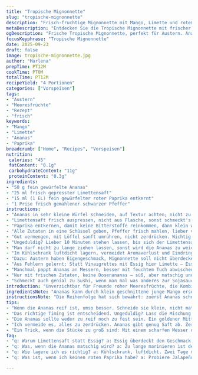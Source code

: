 ```yaml
---
title: "Tropische Mignonnette"
slug: "tropische-mignonnette"
description: "Frisch-fruchtige Mignonnette mit Mango, Limette und rotem Paprika. Feine Säure trifft süße Fruchtnoten, leicht scharf und frisch-herb. Ersatz: Ananas statt Mango für intensivere Süße. Etwas Limettensaft für mehr Frische, Ingwer statt Paprika für warmwürziges Aroma. Kurzes Marinieren, bis alle Aromen verschmelzen. Ideal zu Meeresfrüchten, besonders Austern. Länger ziehen schadet, frische Textur bleibt wichtig. Gute Lagerung im Kühlschrank in luftdichtem Gefäß, maximal 2 Tage. Robust gegen Feuchtigkeit, beruhigt den Gaumen. Perfekt, wenn unerwarteter Besuch kommt. Gehört mittlerweile fest zu meinen Standards, kein Schnickschnack, nur gute Zutaten."
metaDescription: "Entdecken Sie die Tropische Mignonnette mit frischer Ananas und Limette. Ein fruchtig-herzhafter Begleiter für Austern, schnell zubereitet."
ogDescription: "Frische Tropische Mignonnette, perfekt für Austern. Ananas, Limette - eine fruchtig-säuerliche Harmonie, die begeistert."
focusKeyphrase: "Tropische Mignonnette"
date: 2025-09-23
draft: false
image: tropische-mignonnette.jpg
author: "Marlena"
prepTime: PT12M
cookTime: PT0M
totalTime: PT12M
recipeYield: "4 Portionen"
categories: ["Vorspeisen"]
tags:
- "Austern"
- "Meeresfrüchte"
- "Rezept"
- "frisch"
keywords:
- "Mango"
- "Limette"
- "Ananas"
- "Paprika"
breadcrumb: ["Home", "Recipes", "Vorspeisen"]
nutrition: 
 calories: "45"
 fatContent: "0.1g"
 carbohydrateContent: "11g"
 proteinContent: "0.3g"
ingredients:
- "50 g fein gewürfelte Ananas"
- "25 ml frisch gepresster Limettensaft"
- "15 ml (1 EL) fein gewürfelter roter Paprika entkernt"
- "1 Prise frisch gemahlener schwarzer Pfeffer"
instructions:
- "Ananas in sehr kleine Würfel schneiden, auf Textur achten; nicht zu matschig, will halt bisschen Biss behalten."
- "Limettensaft frisch auspressen, nicht aus Flasche, sonst schmeckt's flach."
- "Paprika entkernen, damit keine Bitterstoffe reinkommen, dann klein würfeln, so etwa 2-3 mm Kantenlänge. Keine dicken Klumpen, soll das Mundgefühl nicht stören."
- "Alle Zutaten in eine Schüssel geben, Pfeffer frisch mahlen, lieber vorsichtig dosieren; kann schnell dominieren."
- "Gut vermengen, mit Löffel sanft umrühren, nicht zerdrücken. Wichtig: Ananas gibt Flüssigkeit ab. Da ist Timing alles."
- "Ungeduldig? Lieber 10 Minuten stehen lassen, bis sich der Limettensaft und Ananassaft verbinden, dann erst probieren."
- "Man darf nicht zu lange ziehen lassen, sonst wird die Ananas zu weich, verliert Frische, Limette kippt Geschmack schnell."
- "Im Kühlschrank luftdicht lagern, vermeidet Aromaverlust und Eindringen fremder Gerüche."
- "Dazu: Austern haben Eigengeschmack, Mignonnette soll nicht überdecken, sondern auflockern, deshalb: nie zu scharf oder zu süß machen."
- "Aus Fehlern gelernt: Statt Vinaigrettes mit Essig hier Limette – Essig schließe ich manchmal aus, weil zu dominant."
- "Manchmal pappt Ananas an Messern, besser mit feuchtem Tuch abwischen, saubere Schnitte sind hier Gold."
- "Nur mit frischen Zutaten, keine Dosenananas – süß, aber matschig und zerstört das Mundgefühl."
- "Schmeckt auch genial zu Sushi, wenn man mal was anderes zur Sojasauce will."
introduction: "Unverzichtbar für Freunde roher Meeresfrüchte, die Kombination aus fruchtigem, säuerlichem und leicht würzigem Geschmack bringt frischen Wind auf den Teller. Die umgewandelte Version mit Ananas statt Mango hat mir geholfen, ein rundes Zusammenspiel zwischen Süße und Säure zu erzeugen, ohne dass die Sauce zu süß oder zu sauer wird. Wichtig ist die richtige Balance und die Konsistenz – zu flüssig löst sich die Mignonette schnell auf, zu fest wird sie zum Klumpen und verliert die feine Note. Nach einigen Experimenten mit verschiedenen Früchten und Zitronensäften hat sich die Limette als erfrischender Ersatz für Weißweinessig bewährt, da sie nicht zu herb ist und eine knackige Frische bringt. Besonders die Farbe und Textur der roten Paprika geben dem Fruchtmix einen angenehmen Biss und optischen Reiz. Eine kurze Marinierzeit lässt die Zutaten harmonisch verschmelzen, jedoch ohne dass sie an Frische verlieren – den Unterschied erkennt man am aromatischen Duft und den knackigen Stücken. Diese Mignonnette ist tatsächlich ein simpler Begleiter, der aber durch feine Nuancen das Meer aufwertet, besonders wenn Austern auf dem Tisch stehen. Ein kurzer Handgriff, ein paar grobe Schnitte, dann riecht es frisch und leicht nach Sommer, exotisch ohne aufdringlich zu sein. Dazu ist sie schnell gemacht und hält sich ein, zwei Tage im Kühlschrank – falls mal was übrig bleibt."
ingredientsNote: "Ananas kann durch klein geschnittene junge Mango ersetzt werden, die gibt eine angenehm süße Frische, allerdings aufpassen, dass sie nicht zu weich wird. Jeder Zitrus-Fan kann auch Limettensaft durch Zitronensaft ingekürzt oder durch Grapefruitsaft ergänzen – Grapefruit bringt eine bittere Note, die ich für gewisse Gerichte mag, aber nicht zu viel nehmen, sonst übertönt es. Statt rotem Paprika schmeckt es auch ganz anders mit mildem Jalapeño fein gewürfelt, gibt eine subtile Wärme, die überraschend gut passt. Generell achte ich darauf, dass alles sehr klein gewürfelt wird, damit die Geschmäcker sich perfekt verteilen und keine großen Stücke die Konsistenz stören. Die Prise frisch gemahlener schwarzer Pfeffer darf nie fehlen; ein fertiges Gewürzgemisch ist ungeeignet, weil es zu dominant und unfrisch wirkt. Haushaltsübliche Küchenmesser sollten scharf sein, das hilft beim sauberen Würfeln der fruchtigen Textur, ansonsten wird alles matschig und unansehnlich. Produkte aus der Dose oder Tiefkühlware habe ich vermieden, da sie die Frische zerstören und die Mignonette zu nass machen. Wichtig ist auch, dass die Ananas weder zu reif noch zu hart ist – eine gute Balance ist der Knack, der beim Kauen noch zu hören ist, nicht zu labbrig. Wer keine frischen Limetten findet, kann auch Limettenkonzentrat nehmen, aber unbedingt auf Zuckerfreiheit achten, sonst verwässert die säuerliche Balance."
instructionsNote: "Die Reihenfolge hat sich bewährt: zuerst Ananas schneiden, sofort den Limettensaft vorbereiten, damit er frisch bleibt, erst am Schluss würzen und vermengen. Nicht zu lange stehen lassen, sonst verliert die Mischung ihre lebendige Textur, und der Geschmack wird zu eins. Während der Marinierzeit immer mal anheben, Duft checken, mal umrühren; manchmal setzt sich Flüssigkeit unten ab, die man gleichmäßig verteilen muss. Flecken auf der Tischplatte von Limettensaft vermeiden, lieber Schüssel auf Unterlage stellen. Ich nutze auch gelegentlich eine kleine Schüssel, die ich im Vorfeld kalt stelle – dann bleibt die Mignonnette länger frisch und schmeckt dadurch spritziger. Finger weg von zu heißem Wasser vor dem Würfeln oder Marinieren; sonst oxidieren die Früchte schnell, Aroma geht verloren. Keinesfalls die Zutaten zerdrücken – Ananas gibt genug Flüssigkeit raus und verliert sonst die Struktur, was den Mundgefühl total zerstört. Zwischendurch mal abschmecken – hier entscheidet sich, ob Pfeffer nachgelegt wird oder nicht. Tipp bei Küchenschwierigkeiten: Falls die Stücke zu groß sind, hilft ein schneller Hackmesser-Trick, die groben Stücke vorher halbieren. Keine Angst vor kleinen Abweichungen, das hier ist kein präziser Pflanzenextrakt, sondern lebhafte Frische. Je nach Jahreszeit andere Früchte ausprobieren, einfach ausprobieren, wie sich Flavour und Textur verhalten. Die Aufbewahrung in einem gut schließenden Glas mit Deckel empfiehlt sich, damit sich kein fremder Geruch einschleicht. Nach spätestens zwei Tagenverbrauch – Frische ist hier das Maß aller Dinge und jede Art von Warten zerstört die Balance und zudem die Farbe."
tips:
- "Wenn die Ananas reif ist, umso besser. Schneide sie klein, nicht matschig. Die Würfel sollen knackig sein; leicht bissfest. Limettensaft nicht aus der Flasche; frisch ist wichtig. Zu lange warten lässt die Mignonnette matschig werden."
- "Das richtige Timing ist entscheidend. Ungeduldig? Lass die Mischung mindestens zehn Minuten stehen. Nicht länger, sonst wird die Ananas zu weich und die Limette kippt. Kreislauf auf den Duft überprüfen; das ist ein Zeichen."
- "Die Ananas sollte weder zu reif noch zu fest sein. Ein goldener Mittelweg ist wichtig. Wenn du kein frisches Obst hast, nimm Dosenananas; bleib aber bei frischen Limetten. Dosenfrüchte verändern die Konsistenz."
- "Ich vermeide es, alles zu zerdrücken. Ananas gibt genug Saft ab. Zerdrücktes zerstört die Textur. Klein würfeln ist der Schlüssel; das sorgt für eine homogene Mischung. Staubiges Gewürz? Besser frisch mahlen, sonst dominiert der Geschmack."
- "Ein Trick, wenn die Stücke zu groß sind: Mit einem scharfen Messer die großen Stücke halbieren. Aber keine Angst, kreative Anpassungen sind erlaubt; alles nicht so eng sehen. Schau, was da ist, und experimentiere."
faq:
- "q: Warum Limettensaft statt Essig? a: Essig überdeckt den Geschmack. Limette bringt Frische. Einfach, aber effektiv. Du kannst auch Zitronensaft ausprobieren, aber Limette ist mein Favorit."
- "q: Was, wenn die Ananas matschig wird? a: Zu lange marinieren ist der Übeltäter. Frische Ananas bevorzugen. Schau, Timing ist alles. Wenn sie überreif ist, bessere neue kaufen."
- "q: Wie lagere ich es richtig? a: Kühlschrank, luftdicht. Zwei Tage maximal. Aromaverlust verhindern. Früchte oxidieren schnell. Wenn du frischen Geschmack beibehalten willst, darauf achten."
- "q: Was ist, wenn ich keinen roten Paprika habe? a: Probiere Jalapeño. Gibt subtile Wärme. Aber sei vorsichtig, zu viel macht's scharf. Auch frisches Gemüse wie Gurke könnte gut passen."

---
```

